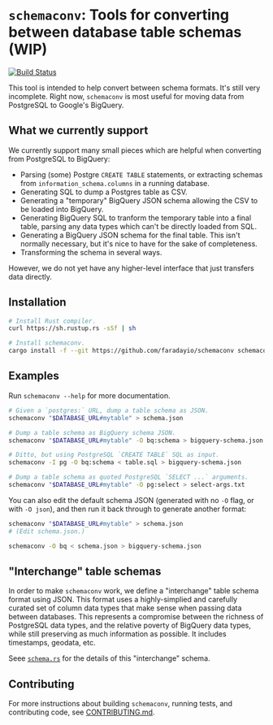 # `schemaconv`: Tools for converting between database table schemas (WIP)

[![Build Status](https://travis-ci.org/faradayio/schemaconv.svg)](https://travis-ci.org/faradayio/schemaconv)

This tool is intended to help convert between schema formats. It's still very incomplete. Right now, `schemaconv` is most useful for moving data from PostgreSQL to Google's BigQuery.

## What we currently support

We currently support many small pieces which are helpful when converting from PostgreSQL to BigQuery:

- Parsing (some) Postgre `CREATE TABLE` statements, or extracting schemas from `information_schema.columns` in a running database.
- Generating SQL to dump a Postgres table as CSV.
- Generating a "temporary" BigQuery JSON schema allowing the CSV to be loaded into BigQuery.
- Generating BigQuery SQL to tranform the temporary table into a final table, parsing any data types which can't be directly loaded from SQL.
- Generating a BigQuery JSON schema for the final table. This isn't normally necessary, but it's nice to have for the sake of completeness.
- Transforming the schema in several ways.

However, we do not yet have any higher-level interface that just transfers data directly.

## Installation

```sh
# Install Rust compiler.
curl https://sh.rustup.rs -sSf | sh

# Install schemaconv.
cargo install -f --git https://github.com/faradayio/schemaconv schemaconv
```

## Examples

Run `schemaconv --help` for more documentation.

```sh
# Given a `postgres:` URL, dump a table schema as JSON.
schemaconv "$DATABASE_URL#mytable" > schema.json

# Dump a table schema as BigQuery schema JSON.
schemaconv "$DATABASE_URL#mytable" -O bq:schema > bigquery-schema.json

# Ditto, but using PostgreSQL `CREATE TABLE` SQL as input.
schemaconv -I pg -O bq:schema < table.sql > bigquery-schema.json

# Dump a table schema as quoted PostgreSQL `SELECT ...` arguments.
schemaconv "$DATABASE_URL#mytable" -O pg:select > select-args.txt
```

You can also edit the default schema JSON (generated with no `-O` flag, or with `-O json`), and then run it back through to generate another format:

```sh
schemaconv "$DATABASE_URL#mytable" > schema.json
# (Edit schema.json.)

schemaconv -O bq < schema.json > bigquery-schema.json
```

## "Interchange" table schemas

In order to make `schemaconv` work, we define a "interchange" table schema format using JSON. This format uses a highly-simplied and carefully curated set of column data types that make sense when passing data between databases. This represents a compromise between the richness of PostgreSQL data types, and the relative poverty of BigQuery data types, while still preserving as much information as possible. It includes timestamps, geodata, etc.

Seee [`schema.rs`](./schemaconvlib/src/schema.rs) for the details of this "interchange" schema.

## Contributing

For more instructions about building `schemaconv`, running tests, and contributing code, see [CONTRIBUTING.md](./CONTRIBUTING.md).
